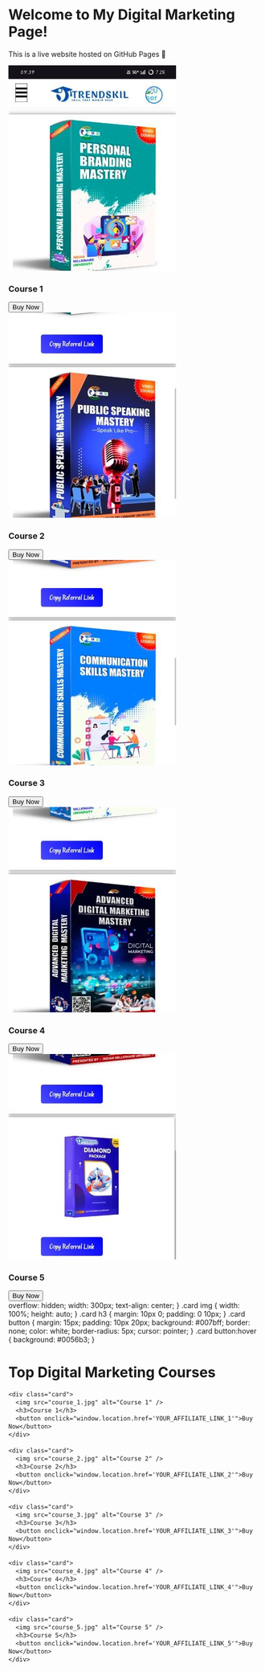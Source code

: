 <!DOCTYPE html>
<html lang="en">
<head>
  <meta charset="UTF-8" />
  <meta name="viewport" content="width=device-width, initial-scale=1.0"/>
  <title>Abhi's Digital Marketing</title>
</head>
<body>
  <h1>Welcome to My Digital Marketing Page!</h1>
  <p>This is a live website hosted on GitHub Pages 🎉</p>
</body>
</html>
<div class="card">
  <img src="course_1.jpg" alt="Course 1" />
  <h3>Course 1</h3>
  <button onclick="window.location.href='YOUR_AFFILIATE_LINK_1'">Buy Now</button>
</div>

<div class="card">
  <img src="course_2.jpg" alt="Course 2" />
  <h3>Course 2</h3>
  <button onclick="window.location.href='YOUR_AFFILIATE_LINK_2'">Buy Now</button>
</div>

<div class="card">
  <img src="course_3.jpg" alt="Course 3" />
  <h3>Course 3</h3>
  <button onclick="window.location.href='YOUR_AFFILIATE_LINK_3'">Buy Now</button>
</div>

<div class="card">
  <img src="course_4.jpg" alt="Course 4" />
  <h3>Course 4</h3>
  <button onclick="window.location.href='YOUR_AFFILIATE_LINK_4'">Buy Now</button>
</div>

<div class="card">
  <img src="course_5.jpg" alt="Course 5" />
  <h3>Course 5</h3>
  <button onclick="window.location.href='YOUR_AFFILIATE_LINK_5'">Buy Now</button>
</div>
      overflow: hidden;
      width: 300px;
      text-align: center;
    }
    .card img {
      width: 100%;
      height: auto;
    }
    .card h3 {
      margin: 10px 0;
      padding: 0 10px;
    }
    .card button {
      margin: 15px;
      padding: 10px 20px;
      background: #007bff;
      border: none;
      color: white;
      border-radius: 5px;
      cursor: pointer;
    }
    .card button:hover {
      background: #0056b3;
    }
  </style>
</head>
<body>

  <h1>Top Digital Marketing Courses</h1>
  <div class="container">

    <div class="card">
      <img src="course_1.jpg" alt="Course 1" />
      <h3>Course 1</h3>
      <button onclick="window.location.href='YOUR_AFFILIATE_LINK_1'">Buy Now</button>
    </div>

    <div class="card">
      <img src="course_2.jpg" alt="Course 2" />
      <h3>Course 2</h3>
      <button onclick="window.location.href='YOUR_AFFILIATE_LINK_2'">Buy Now</button>
    </div>

    <div class="card">
      <img src="course_3.jpg" alt="Course 3" />
      <h3>Course 3</h3>
      <button onclick="window.location.href='YOUR_AFFILIATE_LINK_3'">Buy Now</button>
    </div>

    <div class="card">
      <img src="course_4.jpg" alt="Course 4" />
      <h3>Course 4</h3>
      <button onclick="window.location.href='YOUR_AFFILIATE_LINK_4'">Buy Now</button>
    </div>

    <div class="card">
      <img src="course_5.jpg" alt="Course 5" />
      <h3>Course 5</h3>
      <button onclick="window.location.href='YOUR_AFFILIATE_LINK_5'">Buy Now</button>
    </div>

  </div>
</body>
</html>
